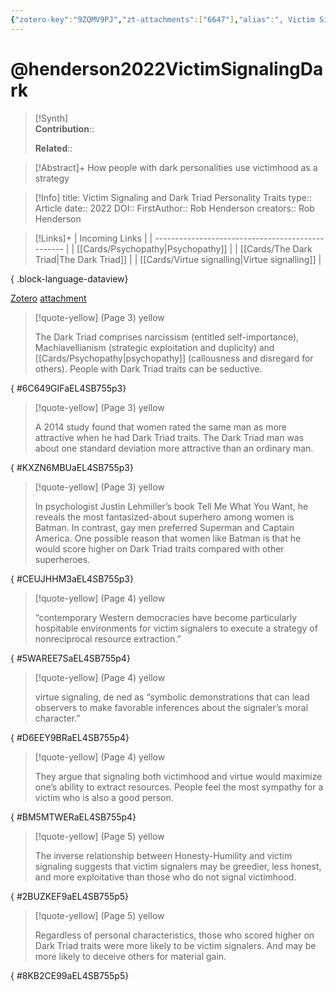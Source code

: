```yaml
---
{"zotero-key":"9ZQMV9PJ","zt-attachments":["6647"],"alias":", Victim Signaling and Dark Triad Personality Traits","keywords":[],"FirstAuthor":"[[ Rob Henderson]]","tags":["source/article"],"dg-publish":true,"permalink":"/sources/henderson2022-victim-signaling-dark/","dgPassFrontmatter":true}
---
```


# @henderson2022VictimSignalingDark

>[!Synth]  
>**Contribution**::  
>  
>**Related**:: 
>  

> [!Abstract]+
> How people with dark personalities use victimhood as a strategy

> [!Info]
> title: Victim Signaling and Dark Triad Personality Traits
> type:: Article 
> date:: 2022
> DOI:: 
> FirstAuthor:: Rob Henderson
> creators:: Rob Henderson

> [!Links]+
>  | Incoming Links                                    |
> | ------------------------------------------------- |
> | [[Cards/Psychopathy\|Psychopathy]]             |
> | [[Cards/The Dark Triad\|The Dark Triad]]       |
> | [[Cards/Virtue signalling\|Virtue signalling]] |
> 
{ .block-language-dataview}


[Zotero](zotero://select/library/items/9ZQMV9PJ) [attachment](<file:///Users/nathanmaxwell/Zotero/storage/EL4SB755/Henderson_2022_Victim%20Signaling%20and%20Dark%20Triad%20Personality%20Traits.pdf>)

> [!quote-yellow] (Page 3) yellow
> 
> The Dark Triad comprises narcissism (entitled self-importance), Machiavellianism (strategic exploitation and duplicity) and [[Cards/Psychopathy\|psychopathy]] (callousness and disregard for others). People with Dark Triad traits can be seductive.
>
{ #6C649GIFaEL4SB755p3}


> [!quote-yellow] (Page 3) yellow
> 
> A 2014 study found that women rated the same man as more attractive when he had Dark Triad traits. The Dark Triad man was about one standard deviation more attractive than an ordinary man.
>
{ #KXZN6MBUaEL4SB755p3}


> [!quote-yellow] (Page 3) yellow
> 
> In psychologist Justin Lehmiller’s book Tell Me What You Want, he reveals the most fantasized-about superhero among women is Batman. In contrast, gay men preferred Superman and Captain America. One possible reason that women like Batman is that he would score higher on Dark Triad traits compared with other superheroes.
>
{ #CEUJHHM3aEL4SB755p3}


> [!quote-yellow] (Page 4) yellow
> 
> “contemporary Western democracies have become particularly hospitable environments for victim signalers to execute a strategy of nonreciprocal resource extraction.”
>
{ #5WAREE7SaEL4SB755p4}


> [!quote-yellow] (Page 4) yellow
> 
> virtue signaling, de ned as “symbolic demonstrations that can lead observers to make favorable inferences about the signaler’s moral character.”
>
{ #D6EEY9BRaEL4SB755p4}


> [!quote-yellow] (Page 4) yellow
> 
> They argue that signaling both victimhood and virtue would maximize one’s ability to extract resources. People feel the most sympathy for a victim who is also a good person.
>
{ #BM5MTWERaEL4SB755p4}


> [!quote-yellow] (Page 5) yellow
> 
> The inverse relationship between Honesty-Humility and victim signaling suggests that victim signalers may be greedier, less honest, and more exploitative than those who do not signal victimhood.
>
{ #2BUZKEF9aEL4SB755p5}


> [!quote-yellow] (Page 5) yellow
> 
> Regardless of personal characteristics, those who scored higher on Dark Triad traits were more likely to be victim signalers. And may be more likely to deceive others for material gain.
>
{ #8KB2CE99aEL4SB755p5}

